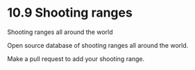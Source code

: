 # 10.9 Shooting ranges
Shooting ranges all around the world

Open source database of shooting ranges all around the world.

Make a pull request to add your shooting range.

